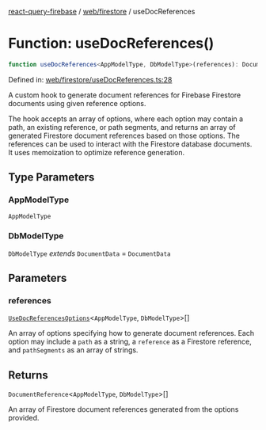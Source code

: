 [react-query-firebase](../../../modules.md) / [web/firestore](../index.md) / useDocReferences

# Function: useDocReferences()

```ts
function useDocReferences<AppModelType, DbModelType>(references): DocumentReference<AppModelType, DbModelType>[]
```

Defined in: [web/firestore/useDocReferences.ts:28](https://github.com/vpishuk/react-query-firebase/blob/43c0734068a570cd646254bb366ccd8007f7dfed/web/firestore/useDocReferences.ts#L28)

A custom hook to generate document references for Firebase Firestore documents using given
reference options.

The hook accepts an array of options, where each option may contain a path,
an existing reference, or path segments, and returns an array of generated
Firestore document references based on those options. The references can be used
to interact with the Firestore database documents. It uses memoization to optimize
reference generation.

## Type Parameters

### AppModelType

`AppModelType`

### DbModelType

`DbModelType` *extends* `DocumentData` = `DocumentData`

## Parameters

### references

[`UseDocReferencesOptions`](../type-aliases/UseDocReferencesOptions.md)\<`AppModelType`, `DbModelType`\>[]

An array of options
specifying how to generate document references. Each option may include a `path`
as a string, a `reference` as a Firestore reference, and `pathSegments` as an array of strings.

## Returns

`DocumentReference`\<`AppModelType`, `DbModelType`\>[]

An array of Firestore document references
generated from the options provided.
